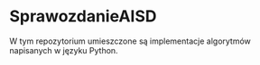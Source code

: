 # SprawozdanieAISD
W tym repozytorium umieszczone są implementacje algorytmów napisanych w języku Python.
